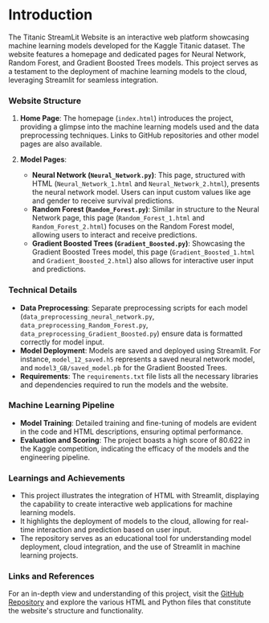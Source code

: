 # Introduction
The Titanic StreamLit Website is an interactive web platform showcasing machine learning models developed for the Kaggle Titanic dataset. The website features a homepage and dedicated pages for Neural Network, Random Forest, and Gradient Boosted Trees models. This project serves as a testament to the deployment of machine learning models to the cloud, leveraging Streamlit for seamless integration.

### Website Structure
1. **Home Page**: The homepage (`index.html`) introduces the project, providing a glimpse into the machine learning models used and the data preprocessing techniques. Links to GitHub repositories and other model pages are also available.

2. **Model Pages**: 
    - **Neural Network (`Neural_Network.py`)**: This page, structured with HTML (`Neural_Network_1.html` and `Neural_Network_2.html`), presents the neural network model. Users can input custom values like age and gender to receive survival predictions.
    - **Random Forest (`Random_Forest.py`)**: Similar in structure to the Neural Network page, this page (`Random_Forest_1.html` and `Random_Forest_2.html`) focuses on the Random Forest model, allowing users to interact and receive predictions.
    - **Gradient Boosted Trees (`Gradient_Boosted.py`)**: Showcasing the Gradient Boosted Trees model, this page (`Gradient_Boosted_1.html` and `Gradient_Boosted_2.html`) also allows for interactive user input and predictions.

### Technical Details
- **Data Preprocessing**: Separate preprocessing scripts for each model (`data_preprocessing_neural_network.py`, `data_preprocessing_Random_Forest.py`, `data_preprocessing_Gradient_Boosted.py`) ensure data is formatted correctly for model input.
- **Model Deployment**: Models are saved and deployed using Streamlit. For instance, `model_12_saved.h5` represents a saved neural network model, and `model3_GB/saved_model.pb` for the Gradient Boosted Trees.
- **Requirements**: The `requirements.txt` file lists all the necessary libraries and dependencies required to run the models and the website.

### Machine Learning Pipeline
- **Model Training**: Detailed training and fine-tuning of models are evident in the code and HTML descriptions, ensuring optimal performance.
- **Evaluation and Scoring**: The project boasts a high score of 80.622 in the Kaggle competition, indicating the efficacy of the models and the engineering pipeline.

### Learnings and Achievements
- This project illustrates the integration of HTML with Streamlit, displaying the capability to create interactive web applications for machine learning models.
- It highlights the deployment of models to the cloud, allowing for real-time interaction and prediction based on user input.
- The repository serves as an educational tool for understanding model deployment, cloud integration, and the use of Streamlit in machine learning projects.

### Links and References
For an in-depth view and understanding of this project, visit the [GitHub Repository](https://github.com/23yem/Titanic_StreamLit_Website) and explore the various HTML and Python files that constitute the website's structure and functionality.

